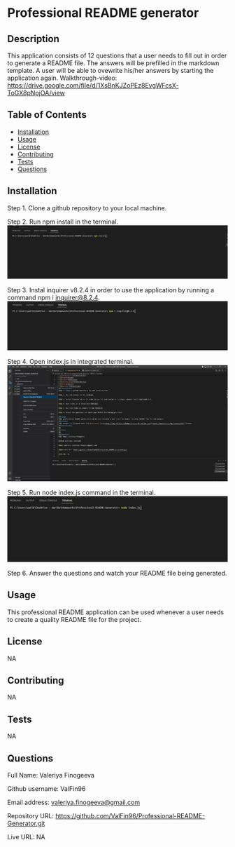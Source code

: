 # Professional README generator

## Description

This application consists of 12 questions that a user needs to fill out in order to generate a README file. The answers will be prefilled in the markdown template. A user will be able to ovewrite his/her answers by starting the application again. Walkthrough-video: https://drive.google.com/file/d/1XsBnKJZoPEz8EvgWFcsX-ToGX8pNpjOA/view

## Table of Contents

- [Installation](#installation)
- [Usage](#usage)
- [License](#license)
- [Contributing](#contributing)
- [Tests](#tests)
- [Questions](#questions)

## Installation

Step 1. Clone a github repository to your local machine.

Step 2. Run npm install in the terminal.
![Screenshot.](./images/Screenshot-npm%20install.jpg)

Step 3. Instal inquirer v8.2.4 in order to use the application by running a command npm i inquirer@8.2.4.
![Screenshot.](./images/Screenshot%20-%20inquirer.jpg)

Step 4. Open index.js in integrated terminal.
![Screenshot.](./images/Screenshot%20-%20index.jpg)

Step 5. Run node index.js command in the terminal.
![Screenshot.](./images/Screenshot-%20node-index.jpg)

Step 6. Answer the questions and watch your README file being generated.

## Usage

This professional README application can be used whenever a user needs to create a quality README file for the project.

## License

NA

## Contributing

NA

## Tests

NA

## Questions

Full Name: Valeriya Finogeeva

Github username: ValFin96

Email address: valeriya.finogeeva@gmail.com

Repository URL: https://github.com/ValFin96/Professional-README-Generator.git

Live URL: NA
